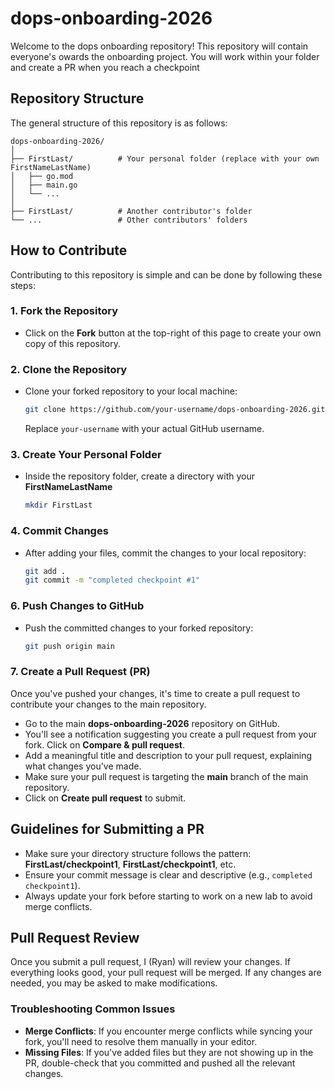 # dops-onboarding-2026

Welcome to the dops onboarding repository! This repository will contain everyone's owards the onboarding project. You will work within your folder and create a PR when you reach a checkpoint

## Repository Structure

The general structure of this repository is as follows:

```
dops-onboarding-2026/
│
├── FirstLast/          # Your personal folder (replace with your own FirstNameLastName)
│   ├── go.mod
│   ├── main.go
│   └── ...
│
├── FirstLast/          # Another contributor's folder
└── ...                 # Other contributors' folders
```

## How to Contribute

Contributing to this repository is simple and can be done by following these steps:

### 1. Fork the Repository

- Click on the **Fork** button at the top-right of this page to create your own copy of this repository.

### 2. Clone the Repository

- Clone your forked repository to your local machine:

  ```bash
  git clone https://github.com/your-username/dops-onboarding-2026.git
  ```

  Replace `your-username` with your actual GitHub username.

### 3. Create Your Personal Folder

- Inside the repository folder, create a directory with your **FirstNameLastName**

  ```bash
  mkdir FirstLast
  ```

### 4. Commit Changes

- After adding your files, commit the changes to your local repository:

  ```bash
  git add .
  git commit -m "completed checkpoint #1"
  ```

### 6. Push Changes to GitHub

- Push the committed changes to your forked repository:

  ```bash
  git push origin main
  ```

### 7. Create a Pull Request (PR)

Once you've pushed your changes, it's time to create a pull request to contribute your changes to the main repository.

- Go to the main **dops-onboarding-2026** repository on GitHub.
- You'll see a notification suggesting you create a pull request from your fork. Click on **Compare & pull request**.
- Add a meaningful title and description to your pull request, explaining what changes you've made.
- Make sure your pull request is targeting the **main** branch of the main repository.
- Click on **Create pull request** to submit.

## Guidelines for Submitting a PR

- Make sure your directory structure follows the pattern: **FirstLast/checkpoint1**, **FirstLast/checkpoint1**, etc.
- Ensure your commit message is clear and descriptive (e.g., `completed checkpoint1`).
- Always update your fork before starting to work on a new lab to avoid merge conflicts.

## Pull Request Review

Once you submit a pull request, I (Ryan) will review your changes. If everything looks good, your pull request will be merged. If any changes are needed, you may be asked to make modifications.

### Troubleshooting Common Issues

- **Merge Conflicts**: If you encounter merge conflicts while syncing your fork, you'll need to resolve them manually in your editor.
- **Missing Files**: If you've added files but they are not showing up in the PR, double-check that you committed and pushed all the relevant changes.
